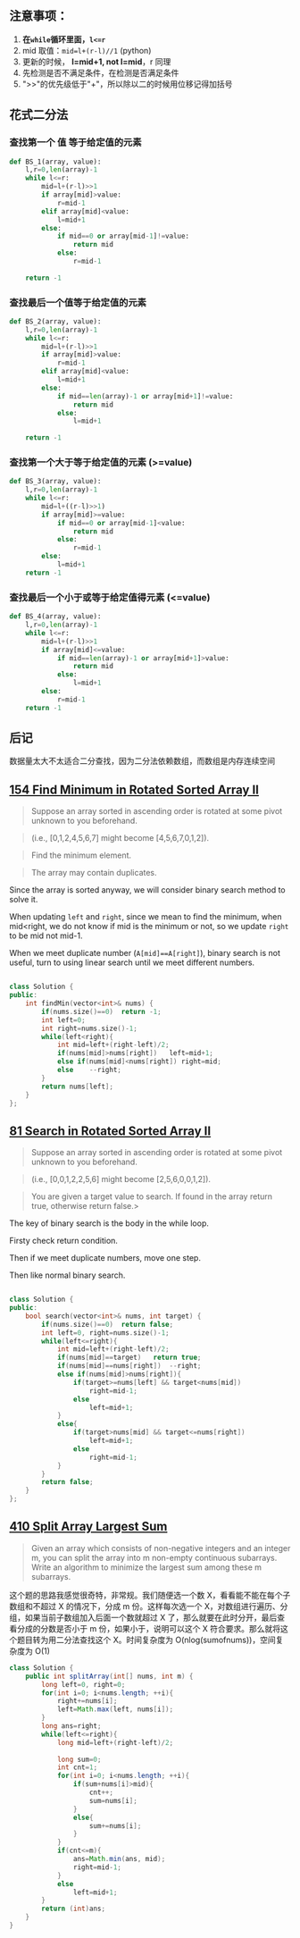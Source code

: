 ## 注意事项：

1. **在`while`循环里面，`l<=r`**
2. mid 取值：`mid=l+(r-l)//1` (python)
3. 更新的时候， **l=mid+1, not l=mid**，r 同理
4. 先检测是否不满足条件，在检测是否满足条件
5. ">>"的优先级低于"+"，所以除以二的时候用位移记得加括号

## 花式二分法

### 查找第一个 值 等于给定值的元素

```py
def BS_1(array, value):
    l,r=0,len(array)-1
    while l<=r:
        mid=l+(r-l)>>1
        if array[mid]>value:
            r=mid-1
        elif array[mid]<value:
            l=mid+1
        else:
            if mid==0 or array[mid-1]!=value:
                return mid
            else:
                r=mid-1
    
    return -1
```

### 查找最后一个值等于给定值的元素

```py
def BS_2(array, value):
    l,r=0,len(array)-1
    while l<=r:
        mid=l+(r-l)>>1
        if array[mid]>value:
            r=mid-1
        elif array[mid]<value:
            l=mid+1
        else:
            if mid==len(array)-1 or array[mid+1]!=value:
                return mid
            else:
                l=mid+1
    
    return -1
```

### 查找第一个大于等于给定值的元素 (>=value)

```py
def BS_3(array, value):
    l,r=0,len(array)-1
    while l<=r:
        mid=l+((r-l)>>1)
        if array[mid]>=value:
            if mid==0 or array[mid-1]<value:
                return mid
            else:
                r=mid-1
        else:
            l=mid+1
    return -1
```

### 查找最后一个小于或等于给定值得元素 (<=value)

```py
def BS_4(array, value):
    l,r=0,len(array)-1
    while l<=r:
        mid=l+(r-l)>>1
        if array[mid]<=value:
            if mid==len(array)-1 or array[mid+1]>value:
                return mid
            else:
                l=mid+1
        else:
            r=mid-1
    return -1

```

## 后记

数据量太大不太适合二分查找，因为二分法依赖数组，而数组是内存连续空间

## [154 Find Minimum in Rotated Sorted Array II](https://leetcode.com/problems/find-minimum-in-rotated-sorted-array-ii/)

> Suppose an array sorted in ascending order is rotated at some pivot unknown to you beforehand.

> (i.e.,  [0,1,2,4,5,6,7] might become  [4,5,6,7,0,1,2]).

> Find the minimum element.

> The array may contain duplicates.

Since the array is sorted anyway, we will consider binary search method to solve it.

When updating `left` and `right`, since we mean to find the minimum, when mid<right, we do not know if mid is the minimum or not, so we update `right` to be mid not mid-1.

When we meet duplicate number (`A[mid]==A[right]`), binary search is not useful, turn to using linear search until we meet different numbers.

```cpp

class Solution {
public:
    int findMin(vector<int>& nums) {
        if(nums.size()==0)  return -1;
        int left=0;
        int right=nums.size()-1;
        while(left<right){
            int mid=left+(right-left)/2;
            if(nums[mid]>nums[right])   left=mid+1;
            else if(nums[mid]<nums[right]) right=mid;
            else    --right;
        }
        return nums[left];
    }
};
```

## [81 Search in Rotated Sorted Array II](https://leetcode.com/problems/search-in-rotated-sorted-array-ii/)

> Suppose an array sorted in ascending order is rotated at some pivot unknown to you beforehand.

> (i.e., [0,0,1,2,2,5,6] might become [2,5,6,0,0,1,2]).

> You are given a target value to search. If found in the array return true, otherwise return false.> 

The key of binary search is the body in the while loop.

Firsty check return condition.

Then if we meet duplicate numbers, move one step.

Then like normal binary search.

```cpp

class Solution {
public:
    bool search(vector<int>& nums, int target) {
        if(nums.size()==0)  return false;
        int left=0, right=nums.size()-1;
        while(left<=right){
            int mid=left+(right-left)/2;
            if(nums[mid]==target)   return true;
            if(nums[mid]==nums[right])  --right;
            else if(nums[mid]>nums[right]){
                if(target>=nums[left] && target<nums[mid])
                    right=mid-1;
                else
                    left=mid+1;
            }
            else{
                if(target>nums[mid] && target<=nums[right])
                    left=mid+1;
                else
                    right=mid-1;
            }
        }
        return false;
    }
};
```

## [410 Split Array Largest Sum](https://leetcode.com/problems/split-array-largest-sum/)

> Given an array which consists of non-negative integers and an integer m, you can split the array into m non-empty continuous subarrays. Write an algorithm to minimize the largest sum among these m subarrays.

这个题的思路我感觉很奇特，非常规。我们随便选一个数 X，看看能不能在每个子数组和不超过 X 的情况下，分成 m 份。这样每次选一个 X，对数组进行遍历、分组，如果当前子数组加入后面一个数就超过 X 了，那么就要在此时分开，最后查看分成的分数是否小于 m 份，如果小于，说明可以这个 X 符合要求。那么就将这个题目转为用二分法查找这个 X。时间复杂度为 O(nlog(sumofnums))，空间复杂度为 O(1)

```Java
class Solution {
    public int splitArray(int[] nums, int m) {
        long left=0, right=0;
        for(int i=0; i<nums.length; ++i){
            right+=nums[i];
            left=Math.max(left, nums[i]);
        }
        long ans=right;
        while(left<=right){
            long mid=left+(right-left)/2;
            
            long sum=0;
            int cnt=1;
            for(int i=0; i<nums.length; ++i){
                if(sum+nums[i]>mid){
                    cnt++;
                    sum=nums[i];
                }
                else{
                    sum+=nums[i];
                }
            }
            if(cnt<=m){
                ans=Math.min(ans, mid);
                right=mid-1;
            }
            else
                left=mid+1;
        }
        return (int)ans;
    }
}
```

